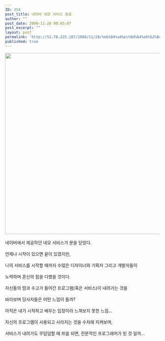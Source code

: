 ```yaml
---
ID: 254
post_title: 네이버 네모 서비스 종료
author: ""
post_date: 2008-11-28 00:45:07
post_excerpt: ""
layout: post
permalink: 'http://52.78.225.187/2008/11/28/%eb%84%a4%ec%9d%b4%eb%b2%84-%eb%84%a4%eb%aa%a8-%ec%84%9c%eb%b9%84%ec%8a%a4-%ec%a2%85%eb%a3%8c/'
published: true
---
```

<img src="http://52.78.225.187/wp-content/uploads/1/7315795249.bmp" width="618" height="591" /><BR><BR>네이버에서 제공하던 네모 서비스가 문을 닫았다.<BR><BR>언제나 시작이 있으면 끝이 있겠지만,<BR><BR>나의 서비스를 시작할 때까지 수많은 디자이너와 기획자 그리고 개발자들이<BR><BR>노력하며 혼신의 힘을 다했을 것이다.<BR><BR>자신들의 땀과 수고가 들어간 프로그램(혹은 서비스)이 내려가는 것을<BR><BR>바라보며 당사자들은 어떤 느낌이 들까?<BR><BR>아직은 내가 시작하고 배우는 입장이라 느껴보지 못한 느낌...<BR><BR>자신의 프로그램이 사용되고 사라지는 것을 수차례 지켜보며,<BR><BR>서비스가 내려가도 무덤덤할 때 쯔음 되면, 전문적인 프로그래머가 된 것 일까...